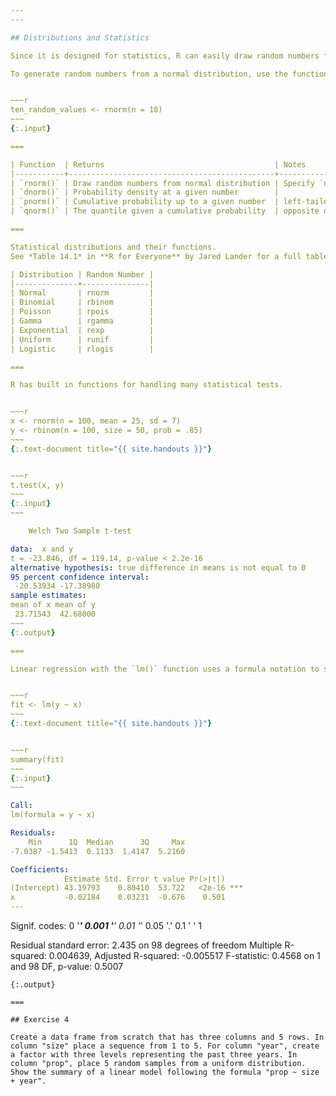 ```yaml
---
---

## Distributions and Statistics

Since it is designed for statistics, R can easily draw random numbers from statistical distributions and calculate distribution values. 

To generate random numbers from a normal distribution, use the function `rnorm()`


~~~r
ten_random_values <- rnorm(n = 10)
~~~
{:.input}

===

| Function  | Returns                                      | Notes                     |
|-----------+----------------------------------------------+---------------------------|
| `rnorm()` | Draw random numbers from normal distribution | Specify `n`, `mean`, `sd` |
| `dnorm()` | Probability density at a given number        |                           |
| `pnorm()` | Cumulative probability up to a given number  | left-tailed by default    |
| `qnorm()` | The quantile given a cumulative probability  | opposite of pnorm         |

===

Statistical distributions and their functions.
See *Table 14.1* in **R for Everyone** by Jared Lander for a full table.

| Distribution | Random Number |
|--------------+---------------|
| Normal       | rnorm         |
| Binomial     | rbinom        |
| Poisson      | rpois         |
| Gamma        | rgamma        |
| Exponential  | rexp          |
| Uniform      | runif         |
| Logistic     | rlogis        |

===

R has built in functions for handling many statistical tests. 


~~~r
x <- rnorm(n = 100, mean = 25, sd = 7)
y <- rbinom(n = 100, size = 50, prob = .85)
~~~
{:.text-document title="{{ site.handouts }}"}


~~~r
t.test(x, y)
~~~
{:.input}
~~~

	Welch Two Sample t-test

data:  x and y
t = -23.846, df = 119.14, p-value < 2.2e-16
alternative hypothesis: true difference in means is not equal to 0
95 percent confidence interval:
 -20.53934 -17.38980
sample estimates:
mean of x mean of y 
 23.71543  42.68000 
~~~
{:.output}

===

Linear regression with the `lm()` function uses a formula notation to specify relationships between variables (e.g. `y ~ x`).


~~~r
fit <- lm(y ~ x)
~~~
{:.text-document title="{{ site.handouts }}"}


~~~r
summary(fit)
~~~
{:.input}
~~~

Call:
lm(formula = y ~ x)

Residuals:
    Min      1Q  Median      3Q     Max 
-7.0387 -1.5413  0.1133  1.4147  5.2160 

Coefficients:
            Estimate Std. Error t value Pr(>|t|)    
(Intercept) 43.19793    0.80410  53.722   <2e-16 ***
x           -0.02184    0.03231  -0.676    0.501    
---
```

Signif. codes:  0 '***' 0.001 '**' 0.01 '*' 0.05 '.' 0.1 ' ' 1

Residual standard error: 2.435 on 98 degrees of freedom
Multiple R-squared:  0.004639,	Adjusted R-squared:  -0.005517 
F-statistic: 0.4568 on 1 and 98 DF,  p-value: 0.5007
~~~
{:.output}

===

## Exercise 4

Create a data frame from scratch that has three columns and 5 rows. In column "size" place a sequence from 1 to 5. For column "year", create a factor with three levels representing the past three years. In column "prop", place 5 random samples from a uniform distribution. Show the summary of a linear model following the formula "prop ~ size + year".
